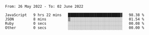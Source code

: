 <!--START_SECTION:waka-->

```text
From: 26 May 2022 - To: 02 June 2022

JavaScript   9 hrs 22 mins   ████████████████████████▓   98.38 %
JSON         8 mins          ▒░░░░░░░░░░░░░░░░░░░░░░░░   01.54 %
Ruby         0 secs          ░░░░░░░░░░░░░░░░░░░░░░░░░   00.08 %
Other        0 secs          ░░░░░░░░░░░░░░░░░░░░░░░░░   00.00 %
```

<!--END_SECTION:waka-->
